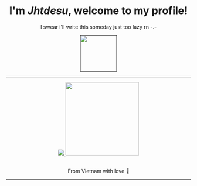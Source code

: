 <body>
  <div align="center">
    <h1>I'm <i>Jhtdesu</i>, welcome to my profile!</h1>
    <p>I swear i'll write this someday just too lazy rn -.- </p>
    <a href="">
      <img width=100 src="https://i.imgur.com/fXYKU5q.png"/>
    </a>
  </div>
  <hr>
  <div align="center">
    <a href="https://discord.com/invite/mJtsHWEQAg">
      <img src="https://lanyard.kyrie25.dev/api/453518703598764043?gradient=E63C80-FFFFFF&showBanner=true&waveColor=F70767&imgStyle=square&imgBorderRadius=20px" />
    </a>
      <img  src="https://media.tenor.com/25ykirk3P4YAAAAM/oz-oz-yarimasu.gif" width="200" />
  </div>
  <br>
  <p align="center">From Vietnam with love 💖</p>
  <hr>
</body>
